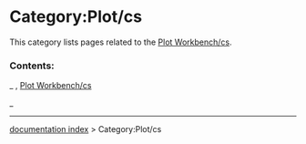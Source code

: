 # Category:Plot/cs
This category lists pages related to the [Plot Workbench/cs](Plot_Workbench/cs.md).

### Contents:

_ , [Plot Workbench/cs](Plot_Workbench/cs.md)

_

---
[documentation index](../README.md) > Category:Plot/cs
